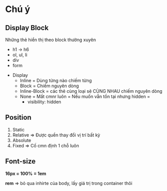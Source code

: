 # Chú ý

## Display Block

Những thẻ hiển thị theo block thường xuyên
* h1 -> h6
* ol, ul, li
* div
* form

+ Display
	+ Inline = Dùng từng nào chiếm từng
	+ Block = Chiếm nguyên dòng
	+ Inline-Block = các thẻ cùng loại sẽ CÙNG NHAU chiếm nguyên dòng
	+ None = Mất cmnr luôn = Nếu muốn vẫn tồn tại nhưng hidden =
		+ visibility: hidden

## Position

1. Static
2. Relative => Được quền thay đổi vị trí bất kỳ
3. Absolute
4. Fixed => Cố cmn định 1 chỗ luôn

## Font-size

**16px = 100% = 1em**

**rem** => bỏ qua inhirte của body, lấy giá trị trong container thôi

